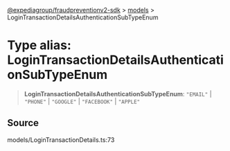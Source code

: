 [@expediagroup/fraudpreventionv2-sdk](../../index.md) > [models](../index.md) > LoginTransactionDetailsAuthenticationSubTypeEnum

# Type alias: LoginTransactionDetailsAuthenticationSubTypeEnum

> **LoginTransactionDetailsAuthenticationSubTypeEnum**: `"EMAIL"` \| `"PHONE"` \| `"GOOGLE"` \| `"FACEBOOK"` \| `"APPLE"`

## Source

models/LoginTransactionDetails.ts:73

